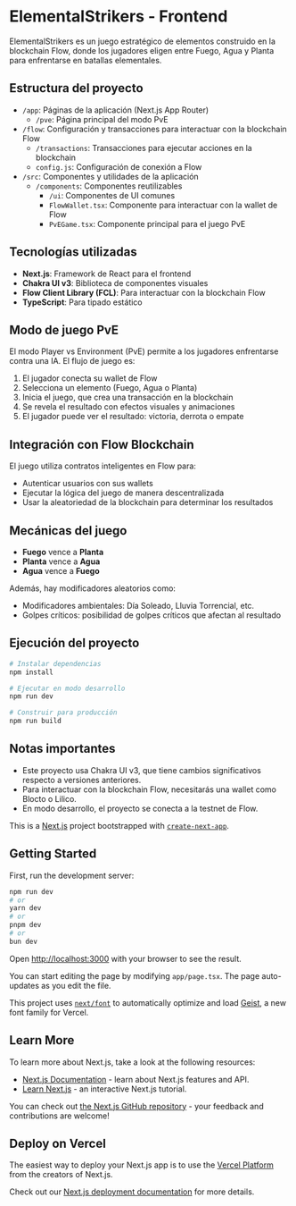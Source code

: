 # ElementalStrikers - Frontend

ElementalStrikers es un juego estratégico de elementos construido en la blockchain Flow, donde los jugadores eligen entre Fuego, Agua y Planta para enfrentarse en batallas elementales.

## Estructura del proyecto

- `/app`: Páginas de la aplicación (Next.js App Router)
  - `/pve`: Página principal del modo PvE
- `/flow`: Configuración y transacciones para interactuar con la blockchain Flow
  - `/transactions`: Transacciones para ejecutar acciones en la blockchain
  - `config.js`: Configuración de conexión a Flow
- `/src`: Componentes y utilidades de la aplicación
  - `/components`: Componentes reutilizables
    - `/ui`: Componentes de UI comunes
    - `FlowWallet.tsx`: Componente para interactuar con la wallet de Flow
    - `PvEGame.tsx`: Componente principal para el juego PvE

## Tecnologías utilizadas

- **Next.js**: Framework de React para el frontend
- **Chakra UI v3**: Biblioteca de componentes visuales
- **Flow Client Library (FCL)**: Para interactuar con la blockchain Flow
- **TypeScript**: Para tipado estático

## Modo de juego PvE

El modo Player vs Environment (PvE) permite a los jugadores enfrentarse contra una IA. El flujo de juego es:

1. El jugador conecta su wallet de Flow
2. Selecciona un elemento (Fuego, Agua o Planta)
3. Inicia el juego, que crea una transacción en la blockchain
4. Se revela el resultado con efectos visuales y animaciones
5. El jugador puede ver el resultado: victoria, derrota o empate

## Integración con Flow Blockchain

El juego utiliza contratos inteligentes en Flow para:

- Autenticar usuarios con sus wallets
- Ejecutar la lógica del juego de manera descentralizada
- Usar la aleatoriedad de la blockchain para determinar los resultados

## Mecánicas del juego

- **Fuego** vence a **Planta**
- **Planta** vence a **Agua**
- **Agua** vence a **Fuego**

Además, hay modificadores aleatorios como:
- Modificadores ambientales: Día Soleado, Lluvia Torrencial, etc.
- Golpes críticos: posibilidad de golpes críticos que afectan al resultado

## Ejecución del proyecto

```bash
# Instalar dependencias
npm install

# Ejecutar en modo desarrollo
npm run dev

# Construir para producción
npm run build
```

## Notas importantes

- Este proyecto usa Chakra UI v3, que tiene cambios significativos respecto a versiones anteriores.
- Para interactuar con la blockchain Flow, necesitarás una wallet como Blocto o Lilico.
- En modo desarrollo, el proyecto se conecta a la testnet de Flow.

This is a [Next.js](https://nextjs.org) project bootstrapped with [`create-next-app`](https://nextjs.org/docs/app/api-reference/cli/create-next-app).

## Getting Started

First, run the development server:

```bash
npm run dev
# or
yarn dev
# or
pnpm dev
# or
bun dev
```

Open [http://localhost:3000](http://localhost:3000) with your browser to see the result.

You can start editing the page by modifying `app/page.tsx`. The page auto-updates as you edit the file.

This project uses [`next/font`](https://nextjs.org/docs/app/building-your-application/optimizing/fonts) to automatically optimize and load [Geist](https://vercel.com/font), a new font family for Vercel.

## Learn More

To learn more about Next.js, take a look at the following resources:

- [Next.js Documentation](https://nextjs.org/docs) - learn about Next.js features and API.
- [Learn Next.js](https://nextjs.org/learn) - an interactive Next.js tutorial.

You can check out [the Next.js GitHub repository](https://github.com/vercel/next.js) - your feedback and contributions are welcome!

## Deploy on Vercel

The easiest way to deploy your Next.js app is to use the [Vercel Platform](https://vercel.com/new?utm_medium=default-template&filter=next.js&utm_source=create-next-app&utm_campaign=create-next-app-readme) from the creators of Next.js.

Check out our [Next.js deployment documentation](https://nextjs.org/docs/app/building-your-application/deploying) for more details.
